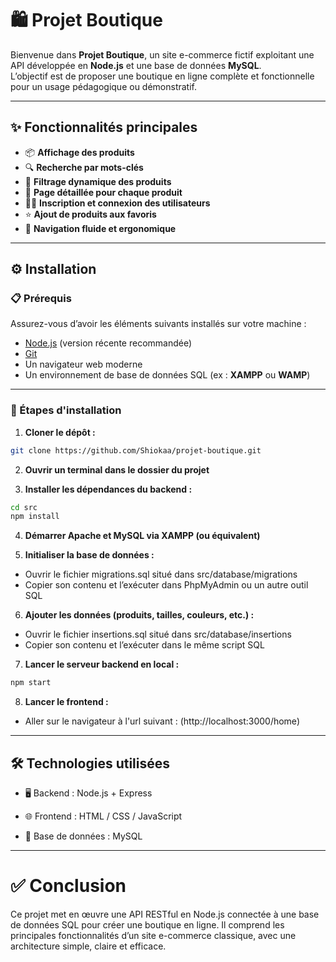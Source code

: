 # 🛍️ Projet Boutique

Bienvenue dans **Projet Boutique**, un site e-commerce fictif exploitant une API développée en **Node.js** et une base de données **MySQL**.  
L’objectif est de proposer une boutique en ligne complète et fonctionnelle pour un usage pédagogique ou démonstratif.

---

## ✨ Fonctionnalités principales

- 📦 **Affichage des produits**
- 🔍 **Recherche par mots-clés**
- 🧼 **Filtrage dynamique des produits**
- 📄 **Page détaillée pour chaque produit**
- 🧑‍💻 **Inscription et connexion des utilisateurs**
- ⭐ **Ajout de produits aux favoris**
- 🧭 **Navigation fluide et ergonomique**

---

## ⚙️ Installation

### 📋 Prérequis

Assurez-vous d’avoir les éléments suivants installés sur votre machine :

- [Node.js](https://nodejs.org/) (version récente recommandée)
- [Git](https://git-scm.com/)
- Un navigateur web moderne
- Un environnement de base de données SQL (ex : **XAMPP** ou **WAMP**)

---

### 🚀 Étapes d'installation

1. **Cloner le dépôt :**

```bash
git clone https://github.com/Shiokaa/projet-boutique.git
```

2. **Ouvrir un terminal dans le dossier du projet**
   <br>

3. **Installer les dépendances du backend :**

```bash
cd src
npm install
```

4. **Démarrer Apache et MySQL via XAMPP (ou équivalent)**
   <br>
   
5. **Initialiser la base de données :**

- Ouvrir le fichier migrations.sql situé dans src/database/migrations
- Copier son contenu et l’exécuter dans PhpMyAdmin ou un autre outil SQL

6. **Ajouter les données (produits, tailles, couleurs, etc.) :**

- Ouvrir le fichier insertions.sql situé dans src/database/insertions
- Copier son contenu et l’exécuter dans le même script SQL

7. **Lancer le serveur backend en local :**

```bash
npm start
```

8. **Lancer le frontend :**
- Aller sur le navigateur à l'url suivant : (http://localhost:3000/home)

---

## 🛠️ Technologies utilisées
- 🖥 Backend : Node.js + Express

- 🌐 Frontend : HTML / CSS / JavaScript

- 💽 Base de données : MySQL

---

# ✅ Conclusion
Ce projet met en œuvre une API RESTful en Node.js connectée à une base de données SQL pour créer une boutique en ligne.
Il comprend les principales fonctionnalités d’un site e-commerce classique, avec une architecture simple, claire et efficace.
